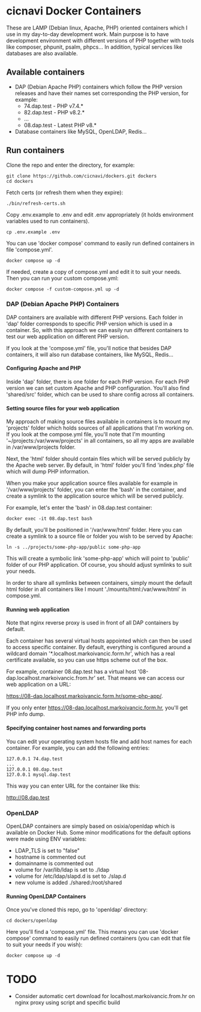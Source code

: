 
# cicnavi Docker Containers

These are LAMP (Debian linux, Apache, PHP) oriented containers which I use in my day-to-day development work.
Main purpose is to have development environment with different versions of PHP together with tools like
composer, phpunit, psalm, phpcs... In addition, typical services like databases are also available.

## Available containers

- DAP (Debian Apache PHP) containers which follow the PHP version releases and have their names set corresponding the
  PHP version, for example:
    - 74.dap.test - PHP v7.4.*
    - 82.dap.test - PHP v8.2.*
    - ...
    - 08.dap.test - Latest PHP v8.*
- Database containers like MySQL, OpenLDAP, Redis...

## Run containers

Clone the repo and enter the directory, for example:

```shell
git clone https://github.com/cicnavi/dockers.git dockers
cd dockers
```

Fetch certs (or refresh them when they expire):

```shell
./bin/refresh-certs.sh
```

Copy .env.example to .env and edit .env appropriately (it holds environment variables used to run containers). 

```shell
cp .env.example .env
```

You can use 'docker compose' command to easily run defined containers in file 'compose.yml'. 

```shell
docker compose up -d
```

If needed, create a copy of compose.yml and edit it to suit your needs. Then you can run your custom compose.yml:

```shell
docker compose -f custom-compose.yml up -d
```

### DAP (Debian Apache PHP) Containers

DAP containers are available with different PHP versions. Each folder in 'dap' folder corresponds to 
specific PHP version which is used in a container. So, with this approach we can easily run different containers 
to test our web application on different PHP version.

If you look at the 'compose.yml' file, you'll notice that besides DAP containers, it will also run database 
containers, like MySQL, Redis... 

#### Configuring Apache and PHP
Inside 'dap' folder, there is one folder for each PHP version. For each PHP version we can set custom Apache and PHP 
configuration. You'll also find 'shared/src' folder, which can be used to share config across all containers.

#### Setting source files for your web application

My approach of making source files available in containers is to mount my 'projects' folder which holds sources of
all applications that I'm working on. If you look at the compose.yml file, you'll note that I'm mounting
'~/projects:/var/www/projects' in all containers, so all my apps are available in /var/www/projects folder.

Next, the 'html' folder should contain files which will be served publicly by the Apache web server. 
By default, in 'html' folder you'll find 'index.php' file which will dump PHP information.

When you make your application source files available for example in '/var/www/projects' folder, you can enter the
'bash' in the container, and create a symlink to the application source which will be served publicly.

For example, let's enter the 'bash' in 08.dap.test container:

```shell
docker exec -it 08.dap.test bash
```

By default, you'll be positioned in '/var/www/html' folder. Here you can create a symlink to a source file or folder 
you wish to be served by Apache:

```shell
ln -s ../projects/some-php-app/public some-php-app
```

This will create a symbolic link 'some-php-app' which will point to 'public' folder of our PHP application. Of course, 
you should adjust symlinks to suit your needs.

In order to share all symlinks between containers, simply mount the default html folder in all containers like
I mount './mounts/html:/var/www/html' in compose.yml.

#### Running web application

Note that nginx reverse proxy is used in front of all DAP containers by default.

Each container has several virtual hosts appointed which can then be used to access specific container. By default,
everything is configured around a wildcard domain '*.localhost.markoivancic.form.hr', which has a real certificate
available, so you can use https scheme out of the box.

For example, container 08.dap.test has a virtual host '08-dap.localhost.markoivancic.from.hr' set. That means we can
access our web application on a URL:

https://08-dap.localhost.markoivancic.form.hr/some-php-app/.

If you only enter https://08-dap.localhost.markoivancic.form.hr, you'll get PHP info dump.

#### Specifying container host names and forwarding ports

You can edit your operating system hosts file and add host names for each container.
For example, you can add the following entries:

```
127.0.0.1 74.dap.test
...
127.0.0.1 08.dap.test
127.0.0.1 mysql.dap.test
```

This way you can enter URL for the container like this: 

http://08.dap.test 

### OpenLDAP

OpenLDAP containers are simply based on osixia/openldap which is available on Docker Hub. 
Some minor modifications for the default options were made using ENV variables:

- LDAP_TLS is set to "false"
- hostname is commented out
- domainname is commented out
- volume for /var/lib/ldap is set to ./ldap
- volume for /etc/ldap/slapd.d is set to ./slap.d
- new volume is added ./shared:/root/shared  

#### Running OpenLDAP Containers
Once you've cloned this repo, go to 'openldap' directory:

```shell
cd dockers/openldap
```

Here you'll find a 'compose.yml' file. This means you can use 'docker compose' command to easily run defined 
containers (you can edit that file to suit your needs if you wish):

```shell
docker compose up -d
```

# TODO
* Consider automatic cert download for localhost.markoivancic.from.hr on nginx proxy using script and specific build